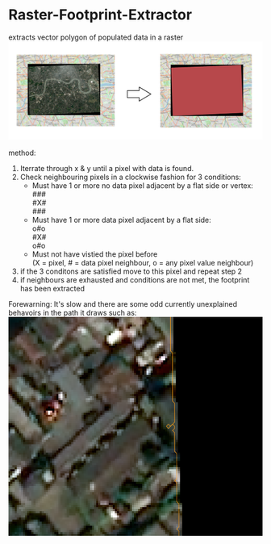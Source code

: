 # Raster-Footprint-Extractor
extracts vector polygon of populated data in a raster
![Extracted!](images/extracted.png)


method:
1) Iterrate through x & y until a pixel with data is found.
2) Check neighbouring pixels in a clockwise fashion for 3 conditions:
    - Must have 1 or more no data pixel adjacent by a flat side or vertex: \
    \###\
    \#X#\
    \###
    - Must have 1 or more data pixel adjacent by a flat side:\
    o#o\
    \#X#\
    o#o
    - Must not have vistied the pixel before\
    (X = pixel, # = data pixel neighbour, o = any pixel value neighbour)
 3) if the 3 conditons are satisfied move to this pixel and repeat step 2
 4) if neighbours are exhausted and conditions are not met, the footprint has been extracted 

Forewarning: It's slow and there are some odd currently unexplained behavoirs in the path it draws such as:
![Odd path issue](images/odd3.png)
